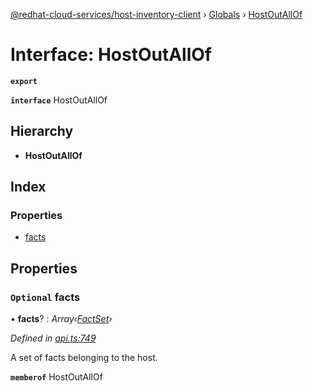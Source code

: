 [@redhat-cloud-services/host-inventory-client](../README.md) › [Globals](../globals.md) › [HostOutAllOf](hostoutallof.md)

# Interface: HostOutAllOf

**`export`** 

**`interface`** HostOutAllOf

## Hierarchy

* **HostOutAllOf**

## Index

### Properties

* [facts](hostoutallof.md#optional-facts)

## Properties

### `Optional` facts

• **facts**? : *Array‹[FactSet](factset.md)›*

*Defined in [api.ts:749](https://github.com/RedHatInsights/javascript-clients/blob/master/packages/host-inventory/api.ts#L749)*

A set of facts belonging to the host.

**`memberof`** HostOutAllOf
